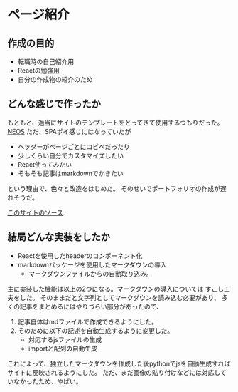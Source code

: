 # ページ紹介

## 作成の目的

+ 転職時の自己紹介用
+ Reactの勉強用
+ 自分の作成物の紹介のため

## どんな感じで作ったか

もともと、適当にサイトのテンプレートをとってきて使用するつもりだった。
[NEOS](https://demos.freehtml5.co/neos/)
ただ、SPAポイ感じにはなっていたが

+ ヘッダーがページごとにコピペだったり
+ 少しくらい自分でカスタマイズしたい
+ React使ってみたい
+ そもそも記事はmarkdownでかきたい

という理由で、色々と改造をはじめた。
そのせいでポートフォリオの作成が遅れそうだ。

[このサイトのソース](https://github.com/ichir0roie/introduction-app)

## 結局どんな実装をしたか

+ Reactを使用したheaderのコンポーネント化
+ markdownパッケージを使用したマークダウンの導入
  + マークダウンファイルからの自動取り込み。

主に実装した機能は以上の2つになる。マークダウンの導入については
すこし工夫をした。
そのままだと文字列としてマークダウンを読み込む必要があり、
多くの記事をまとめるにはやりづらい部分があったので、

1. 記事自体はmdファイルで作成できるようにした。
2. そのために以下の記述を自動生成するように変更した。
   + 対応するjsファイルの生成
   + importと配列の自動生成

これによって、独立したマークダウンを作成した後pythonでjsを自動生成すればサイトに反映されるようにした。
ただ、まだ画像の貼り付けなどには対応していなかったため、やばい。
